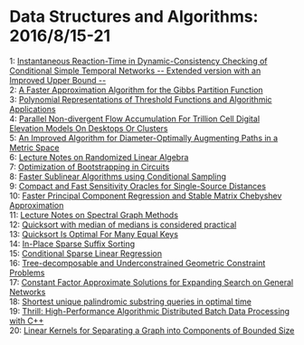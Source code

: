 # Data Structures and Algorithms: 2016/8/15-21  
1: [Instantaneous Reaction-Time in Dynamic-Consistency Checking of  Conditional Simple Temporal Networks -- Extended version with an Improved  Upper Bound --](https://doi.org/10.48550/arXiv.1608.04132)  
2: [A Faster Approximation Algorithm for the Gibbs Partition Function](https://doi.org/10.48550/arXiv.1608.04223)  
3: [Polynomial Representations of Threshold Functions and Algorithmic  Applications](https://doi.org/10.48550/arXiv.1608.04355)  
4: [Parallel Non-divergent Flow Accumulation For Trillion Cell Digital  Elevation Models On Desktops Or Clusters](https://doi.org/10.48550/arXiv.1608.04431)  
5: [An Improved Algorithm for Diameter-Optimally Augmenting Paths in a  Metric Space](https://doi.org/10.48550/arXiv.1608.04456)  
6: [Lecture Notes on Randomized Linear Algebra](https://doi.org/10.48550/arXiv.1608.04481)  
7: [Optimization of Bootstrapping in Circuits](https://doi.org/10.48550/arXiv.1608.04535)  
8: [Faster Sublinear Algorithms using Conditional Sampling](https://doi.org/10.48550/arXiv.1608.04759)  
9: [Compact and Fast Sensitivity Oracles for Single-Source Distances](https://doi.org/10.48550/arXiv.1608.04769)  
10: [Faster Principal Component Regression and Stable Matrix Chebyshev  Approximation](https://doi.org/10.48550/arXiv.1608.04773)  
11: [Lecture Notes on Spectral Graph Methods](https://doi.org/10.48550/arXiv.1608.04845)  
12: [Quicksort with median of medians is considered practical](https://doi.org/10.48550/arXiv.1608.04852)  
13: [Quicksort Is Optimal For Many Equal Keys](https://doi.org/10.48550/arXiv.1608.04906)  
14: [In-Place Sparse Suffix Sorting](https://doi.org/10.48550/arXiv.1608.05100)  
15: [Conditional Sparse Linear Regression](https://doi.org/10.48550/arXiv.1608.05152)  
16: [Tree-decomposable and Underconstrained Geometric Constraint Problems](https://doi.org/10.48550/arXiv.1608.05205)  
17: [Constant Factor Approximate Solutions for Expanding Search on General  Networks](https://doi.org/10.48550/arXiv.1608.05390)  
18: [Shortest unique palindromic substring queries in optimal time](https://doi.org/10.48550/arXiv.1608.05550)  
19: [Thrill: High-Performance Algorithmic Distributed Batch Data Processing  with C++](https://doi.org/10.48550/arXiv.1608.05634)  
20: [Linear Kernels for Separating a Graph into Components of Bounded Size](https://doi.org/10.48550/arXiv.1608.05816)  